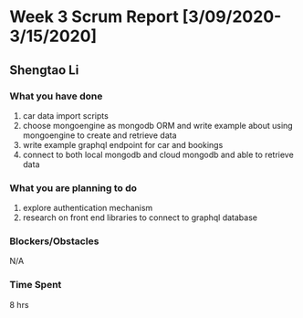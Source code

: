 # Week 3 Scrum Report [3/09/2020-3/15/2020]

## Shengtao Li

### What you have done
1. car data import scripts
2. choose mongoengine as mongodb ORM and write example about using mongoengine to create and retrieve data
3. write example graphql endpoint for car and bookings
4. connect to both local mongodb and cloud mongodb and able to retrieve data
### What you are planning to do
1. explore authentication mechanism
2. research on front end libraries to connect to graphql database
### Blockers/Obstacles
N/A

### Time Spent
8 hrs